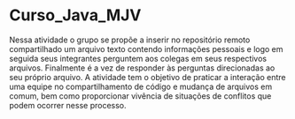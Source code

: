 # Curso_Java_MJV
Nessa atividade o grupo se propõe a inserir no repositório remoto compartilhado um arquivo texto contendo informações 
pessoais e logo em seguida seus integrantes perguntem aos colegas em seus respectivos arquivos. Finalmente é a vez de 
responder às perguntas direcionadas ao seu próprio arquivo. A atividade tem o objetivo de praticar a interação entre 
uma equipe no compartilhamento de código e mudança de arquivos em comum, bem como proporcionar vivência de situações 
de conflitos que podem ocorrer nesse processo.